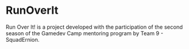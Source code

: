 # RunOverIt
 Run Over It! is a project developed with the participation of the second season of the Gamedev Camp mentoring program by Team 9 - SquadErnion.
